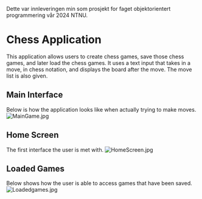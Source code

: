 Dette var innleveringen min som prosjekt for faget objektorientert programmering vår 2024 NTNU.
# Chess Application
This application allows users to create chess games, save those chess games, and later load the chess games.
It uses a text input that takes in a move, in chess notation, and displays the board after the move. The move list is also given. 

## Main Interface
Below is how the application looks like when actually trying to make moves.
![MainGame.jpg](MainGame.jpg)

## Home Screen
The first interface the user is met with.
![HomeScreen.jpg](Homescreen.jpg)

## Loaded Games
Below shows how the user is able to access games that have been saved.
![Loadedgames.jpg](Loadedgames.jpg)

